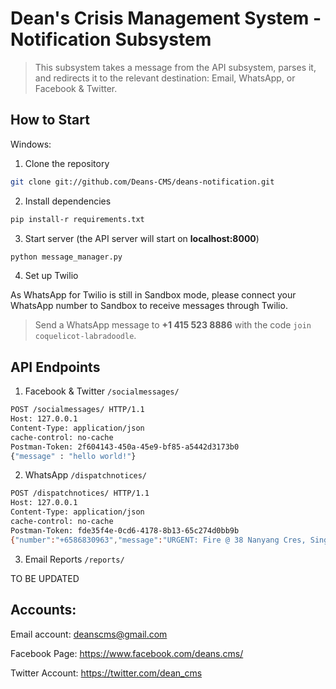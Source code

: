 # Dean's Crisis Management System - Notification Subsystem
> This subsystem takes a message from the API subsystem, parses it, and redirects it to the relevant destination: Email, WhatsApp, or Facebook & Twitter. 


## How to Start

Windows:

1. Clone the repository
```sh
git clone git://github.com/Deans-CMS/deans-notification.git
```

2. Install dependencies
```sh
pip install-r requirements.txt
```

3. Start server (the API server will start on 	**localhost:8000**)
```sh
python message_manager.py
```

4. Set up Twilio

As WhatsApp for Twilio is still in Sandbox mode, please connect your WhatsApp number to Sandbox to receive messages through Twilio.
> Send a WhatsApp message to **+1 415 523 8886** with the code ```join coquelicot-labradoodle```.

## API Endpoints

1. Facebook & Twitter ```/socialmessages/```
```sh
POST /socialmessages/ HTTP/1.1
Host: 127.0.0.1
Content-Type: application/json
cache-control: no-cache
Postman-Token: 2f604143-450a-45e9-bf85-a5442d3173b0
{"message" : "hello world!"}
```

2. WhatsApp ```/dispatchnotices/```
```sh
POST /dispatchnotices/ HTTP/1.1
Host: 127.0.0.1
Content-Type: application/json
cache-control: no-cache
Postman-Token: fde35f4e-0cd6-4178-8b13-65c274d0bb9b
{"number":"+6586830963","message":"URGENT: Fire @ 38 Nanyang Cres, Singapore 636866. Block 24 #06-120."}
```

3. Email Reports ```/reports/```

TO BE UPDATED

## Accounts:

Email account: deanscms@gmail.com

Facebook Page: https://www.facebook.com/deans.cms/ 

Twitter Account: https://twitter.com/dean_cms
